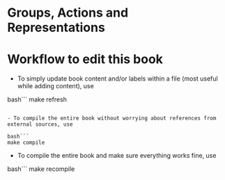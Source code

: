 Groups, Actions and Representations
===================================

# Workflow to edit this book

- To simply update book content and/or labels within a file (most useful while adding content), use

bash```
make refresh
```

- To compile the entire book without worrying about references from external sources, use

bash```
make compile
```

- To compile the entire book and make sure everything works fine, use

bash```
make recompile
```